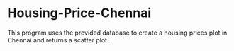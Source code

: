 # Housing-Price-Chennai
This program uses the provided database to create a housing prices plot in Chennai and returns a scatter plot.

